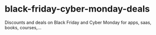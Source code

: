 # black-friday-cyber-monday-deals
Discounts and deals on Black Friday and Cyber Monday for apps, saas, books, courses,...
